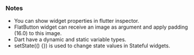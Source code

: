 ### Notes

- You can show widget properties in flutter inspector.
- FlatButton widget can receive an image as argument and apply padding (16.0) to this image.
- Dart have a dynamic and static variable types.
- setState(() {}) is used to change state values in Stateful widgets.
